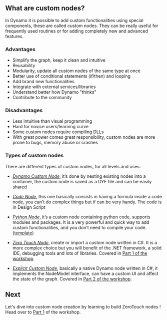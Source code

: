 ## What are custom nodes?

In Dynamo it is possible to add custom functionalities using special components, these are called custom nodes. They can be really useful for frequently used routines or for adding completely new and advanced features.

### Advantages

* Simplify the graph, keep it clean and intuitive
* Reusability
* Modularity, update all custom nodes of the same type at once
* Better use of conditional statements (if/then) and looping
* Add brand new functionalities
* Integrate with external services/libraries
* Understand better how Dynamo "thinks"
* Contribute to the community

### Disadvantages

* Less intuitive than visual programming
* Hard for novice users/learning curve
* Some custom nodes require compiling DLLs
* With great power comes great responsibility, custom nodes are more prone to bugs, memory abuse or crashes

### Types of custom nodes

There are different types of custom nodes, for all levels and uses:

* *[Dynamo Custom Node](http://dynamoprimer.com/en/09_Custom-Nodes/9-2_Creating.html)*, it’s done by nesting existing nodes into a container, the custom node is saved as a DYF file and can be easily shared

* *[Code Node](http://dynamobim.org/cbns-for-dummies/)*, this one basically consists in having a formula inside a code node, you can’t do complex things but if can be very handy. The code is in Design Script

* *[Python Node](http://dynamoprimer.com/en/09_Custom-Nodes/9-4_Python.html)*, it’s a custom node containing python code, supports modules and packages. It is a very powerful and quick way to add custom functionalities, and you don’t need to compile your code. ([template](https://github.com/DynamoDS/Dynamo/pull/8034))

* *[Zero Touch Node](https://github.com/DynamoDS/Dynamo/wiki/Zero-Touch-Plugin-Development)*, create or import a custom node written in C#. It is a more complex choice but you will benefit of the .NET framework, a solid IDE, debugging tools and lots of libraries. Covered in [Part 1 of the workshop](https://github.com/radumg/AEC-hackathon-Dynamo-Workshop/tree/master/Part%201%20-%20ZeroTouch).

* *[Explicit Custom Node](https://github.com/DynamoDS/Dynamo/wiki/How-To-Create-Your-Own-Nodes#method-3-nodes-with-custom-ui)*, basically a native Dynamo node written in C#, it implements the NodeModel interface, can have a custom UI and affect the state of the graph. Covered in [Part 2 of the workshop](https://github.com/radumg/AEC-hackathon-Dynamo-Workshop/tree/master/Part%202%20-%20Explicit%20nodes).

## Next
Let's dive into custom node creation by learning to build ZeroTouch nodes !
Head over to [Part 1](https://github.com/radumg/AEC-hackathon-Dynamo-Workshop/tree/master/Part%201%20-%20ZeroTouch) of the workshop.
